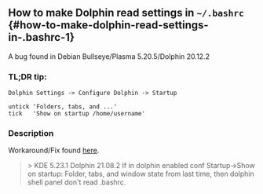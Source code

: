 How to make Dolphin read settings in `~/.bashrc` {#how-to-make-dolphin-read-settings-in-.bashrc-1}
------------------------------------------------

A bug found in Debian Bullseye/Plasma 5.20.5/Dolphin 20.12.2

### TL;DR tip:

``` {.example}
Dolphin Settings -> Configure Dolphin -> Startup 

untick 'Folders, tabs, and ...'
tick   'Show on startup /home/username'
```

### Description

Workaround/Fix found
[here](https://bugs.kde.org/show_bug.cgi?id=279614#c41).

> \> KDE 5.23.1 Dolphin 21.08.2 If in dolphin enabled conf
> Startup-\>Show on startup: Folder, tabs, and window state from last
> time, then dolphin shell panel don\'t read .bashrc.
